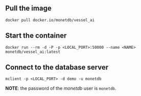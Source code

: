 ## Pull the image

```
docker pull docker.io/monetdb/vessel_ai
```

## Start the container

```
docker run --rm -d -P -p <LOCAL_PORT>:50000 --name <NAME> monetdb/vessel_ai:latest
```

## Connect to the database server

```
mclient -p <LOCAL_PORT> -d demo -u monetdb
```

**NOTE**: the password of the _monetdb_ user is `monetdb`.